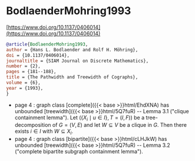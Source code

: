 # BodlaenderMohring1993

[https://www.doi.org/10.1137/0406014](https://www.doi.org/10.1137/0406014)

```bibtex
@article{BodlaenderMohring1993,
author = {Hans L. Bodlaender and Rolf H. Möhring},
doi = {10.1137/0406014},
journaltitle = {SIAM Journal on Discrete Mathematics},
number = {2},
pages = {181--188},
title = {The Pathwidth and Treewidth of Cographs},
volume = {6},
year = {1993},
}
```
* page 4 : graph class [complete]({{< base >}}html/EhdXNA) has unbounded [treewidth]({{< base >}}html/5Q7fuR) -- Lemma 3.1 ("clique containment lemma"). Let $(\{X_i\mid u\in I\},T=(I,F))$ be a tree-decomposition of $G=(V,E)$ and let $W \subseteq V$ be a clique in $G$. Then there exists $i \in I$ with $W \subseteq X_i$.
* page 4 : graph class [bipartite]({{< base >}}html/cLHJkW) has unbounded [treewidth]({{< base >}}html/5Q7fuR) -- Lemma 3.2 ("complete bipartite subgraph containment lemma").